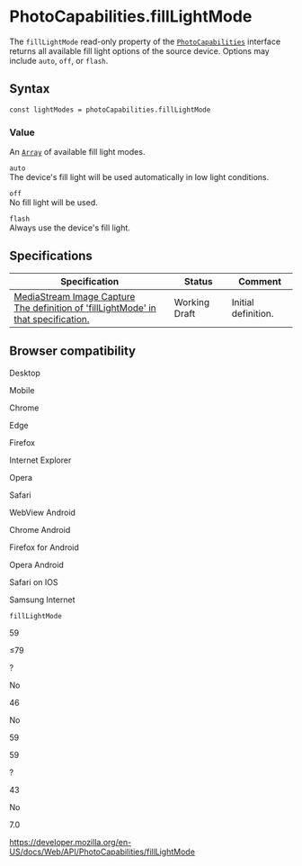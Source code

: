 # PhotoCapabilities.fillLightMode

The `fillLightMode` read-only property of the [`PhotoCapabilities`](../photocapabilities) interface returns all available fill light options of the source device. Options may include `auto`, `off`, or `flash`.

## Syntax

    const lightModes = photoCapabilities.fillLightMode

### Value

An [`Array`](https://developer.mozilla.org/en-US/docs/Web/JavaScript/Reference/Global_Objects/Array) of available fill light modes.

`auto`  
The device's fill light will be used automatically in low light conditions.

`off`  
No fill light will be used.

`flash`  
Always use the device's fill light.

## Specifications

<table><thead><tr class="header"><th>Specification</th><th>Status</th><th>Comment</th></tr></thead><tbody><tr class="odd"><td><a href="https://w3c.github.io/mediacapture-image/#dom-photocapabilities-filllightmode">MediaStream Image Capture<br />
<span class="small">The definition of 'fillLightMode' in that specification.</span></a></td><td><span class="spec-wd">Working Draft</span></td><td>Initial definition.</td></tr></tbody></table>

## Browser compatibility

Desktop

Mobile

Chrome

Edge

Firefox

Internet Explorer

Opera

Safari

WebView Android

Chrome Android

Firefox for Android

Opera Android

Safari on IOS

Samsung Internet

`fillLightMode`

59

≤79

?

No

46

No

59

59

?

43

No

7.0

<a href="https://developer.mozilla.org/en-US/docs/Web/API/PhotoCapabilities/fillLightMode" class="_attribution-link">https://developer.mozilla.org/en-US/docs/Web/API/PhotoCapabilities/fillLightMode</a>
